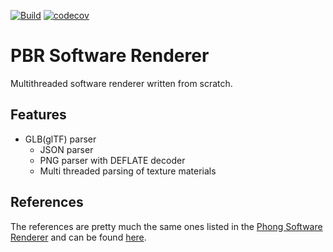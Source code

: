 [![Build](https://github.com/marsp0/pbr-software-renderer/actions/workflows/pipeline.yml/badge.svg)](https://github.com/marsp0/pbr-software-renderer/actions/workflows/pipeline.yml) [![codecov](https://codecov.io/github/marsp0/pbr-software-renderer/branch/master/graph/badge.svg?token=7GF3KIIJDR)](https://app.codecov.io/github/marsp0/pbr-software-renderer)

# PBR Software Renderer

Multithreaded software renderer written from scratch.

## Features

- GLB(glTF) parser
    - JSON parser
    - PNG parser with DEFLATE decoder
    - Multi threaded parsing of texture materials

## References

The references are pretty much the same ones listed in the [Phong Software Renderer](https://github.com/marsp0/phong-software-renderer) and can be found [here](https://github.com/marsp0/software-renderer/wiki/References).
